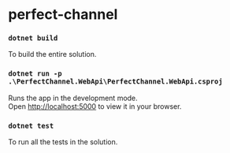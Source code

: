 # perfect-channel

### `dotnet build`

To build the entire solution.

### `dotnet run -p .\PerfectChannel.WebApi\PerfectChannel.WebApi.csproj`

Runs the app in the development mode.\
Open [http://localhost:5000](http://localhost:5000) to view it in your browser.

### `dotnet test`

To run all the tests in the solution.

